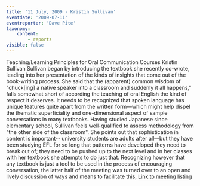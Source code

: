```yaml
---
title: '11 July, 2009 - Kristin Sullivan'
eventdate: '2009-07-11'
eventreporter: 'Dave Pite'
taxonomy:
    content:
        - reports
visible: false
---
```


Teaching/Learning Principles for Oral Communication Courses
Kristin Sullivan
Sullivan began by introducing the textbook she recently co-wrote, leading into her presentation of the kinds of insights that come out of the book-writing process.  She said that the (apparent) common wisdom of "chuck[ing] a native speaker into a classroom and suddenly it all happens," falls somewhat short of according the teaching of oral English the kind of respect it deserves.  It needs to be recognized that spoken language has unique features quite apart from the written form—which might help dispel the thematic superficiality and one-dimensional aspect of sample conversations in many textbooks.  Having studied Japanese since elementary school, Sullivan feels well-qualified to assess methodology from "the other side of the classroom".  She points out that sophistication in content is important-- university students are adults after all—but they have been studying EFL for so long that patterns have developed they need to break out of; they need to be pushed up to the next level and in her classes with her textbook she attempts to do just that.
Recognizing however that any textbook is just a tool to be used in the process of encouraging conversation, the latter half of the meeting was turned over to an open and lively discussion of ways and means to facilitate this,
<a href="../schedule/2009/july/11">Link to meeting listing</a>
